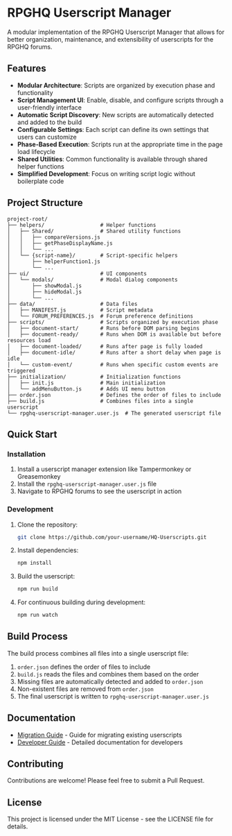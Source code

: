 # RPGHQ Userscript Manager

A modular implementation of the RPGHQ Userscript Manager that allows for better organization, maintenance, and extensibility of userscripts for the RPGHQ forums.

## Features

- **Modular Architecture**: Scripts are organized by execution phase and functionality
- **Script Management UI**: Enable, disable, and configure scripts through a user-friendly interface
- **Automatic Script Discovery**: New scripts are automatically detected and added to the build
- **Configurable Settings**: Each script can define its own settings that users can customize
- **Phase-Based Execution**: Scripts run at the appropriate time in the page load lifecycle
- **Shared Utilities**: Common functionality is available through shared helper functions
- **Simplified Development**: Focus on writing script logic without boilerplate code

## Project Structure

```
project-root/
├── helpers/                  # Helper functions
│   ├── Shared/               # Shared utility functions
│   │   ├── compareVersions.js
│   │   ├── getPhaseDisplayName.js
│   │   └── ...
│   └── {script-name}/        # Script-specific helpers
│       ├── helperFunction1.js
│       └── ...
├── ui/                       # UI components
│   └── modals/               # Modal dialog components
│       ├── showModal.js
│       ├── hideModal.js
│       └── ...
├── data/                     # Data files
│   ├── MANIFEST.js           # Script metadata
│   └── FORUM_PREFERENCES.js  # Forum preference definitions
├── scripts/                  # Scripts organized by execution phase
│   ├── document-start/       # Runs before DOM parsing begins
│   ├── document-ready/       # Runs when DOM is available but before resources load
│   ├── document-loaded/      # Runs after page is fully loaded
│   ├── document-idle/        # Runs after a short delay when page is idle
│   └── custom-event/         # Runs when specific custom events are triggered
├── initialization/           # Initialization functions
│   ├── init.js               # Main initialization
│   └── addMenuButton.js      # Adds UI menu button
├── order.json                # Defines the order of files to include
├── build.js                  # Combines files into a single userscript
└── rpghq-userscript-manager.user.js  # The generated userscript file
```

## Quick Start

### Installation

1. Install a userscript manager extension like Tampermonkey or Greasemonkey
2. Install the `rpghq-userscript-manager.user.js` file
3. Navigate to RPGHQ forums to see the userscript in action

### Development

1. Clone the repository:
   ```bash
   git clone https://github.com/your-username/HQ-Userscripts.git
   ```

2. Install dependencies:
   ```bash
   npm install
   ```

3. Build the userscript:
   ```bash
   npm run build
   ```

4. For continuous building during development:
   ```bash
   npm run watch
   ```

## Build Process

The build process combines all files into a single userscript file:

1. `order.json` defines the order of files to include
2. `build.js` reads the files and combines them based on the order
3. Missing files are automatically detected and added to `order.json`
4. Non-existent files are removed from `order.json`
5. The final userscript is written to `rpghq-userscript-manager.user.js`

## Documentation

- [Migration Guide](./MIGRATION_GUIDE.md) - Guide for migrating existing userscripts
- [Developer Guide](./DEVELOPER_GUIDE.md) - Detailed documentation for developers

## Contributing

Contributions are welcome! Please feel free to submit a Pull Request.

## License

This project is licensed under the MIT License - see the LICENSE file for details.
